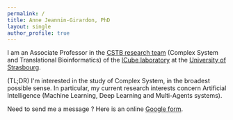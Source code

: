 ```yaml
---
permalink: /
title: Anne Jeannin-Girardon, PhD
layout: single
author_profile: true
---
```


I am an Associate Professor in the [CSTB research team](http://icube-cstb.unistra.fr/fr/index.php/Accueil) (Complex System and Translational Bioinformatics) of the [ICube laboratory](https://icube.unistra.fr/) at the [University of Strasbourg](http://www.unistra.fr).

(TL;DR) I'm interested in the study of Complex System, in the broadest possible sense. In particular, my current research interests concern Artificial Intelligence (Machine Learning, Deep Learning and Multi-Agents systems).

Need to send me a message ? Here is an online [Google form](https://goo.gl/forms/3oUYShddAe0gjhfE2).
